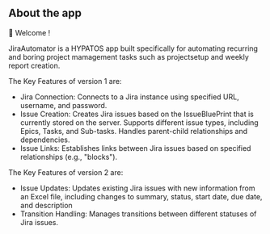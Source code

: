 ## About the app
:wave: Welcome ! 

JiraAutomator is a HYPATOS app built specifically for automating recurring and boring project mamagement tasks such as projectsetup and weekly report creation. 

The Key Features of version 1 are:  
- Jira Connection: Connects to a Jira instance using specified URL, username, and password.
- Issue Creation: Creates Jira issues based on the IssueBluePrint that is currently stored on the server. Supports different issue types, including Epics, Tasks, and Sub-tasks. Handles parent-child relationships and dependencies.
- Issue Links: Establishes links between Jira issues based on specified relationships (e.g., "blocks").

The Key Features of version 2 are:  
- Issue Updates: Updates existing Jira issues with new information from an Excel file, including changes to summary, status, start date, due date, and description 
- Transition Handling: Manages transitions between different statuses of Jira issues.


